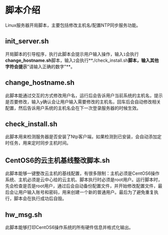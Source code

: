 # 脚本介绍

Linux服务器开局脚本，主要包括修改主机名/配置NTP同步服务功能。

## init_server.sh

开局脚本的引导程序，执行此脚本会提示用户输入操作，输入`1`会执行**change_hostname.sh**脚本，输入`2`会执行**./check_install.sh**脚本，输入其他字符会提示**"请输入正确的数字"**。

## change_hostname.sh

此脚本能通过交互的方式修改用户名，运行后会告诉用户当前系统的主机名，提示是否要修改，输入y确认会让用户输入需要修改的主机名，回车后会自动修改相关配置，然后告诉用户系统的主机名会在下一次登录服务器的时候生效。

## check_install.sh

此脚本用来检测服务器是否安装了Ntp客户端，如果检测到已安装，会自动添加定时任务，用来定时同步主机时间。

## CentOS6的云主机基线整改脚本.sh

此脚本能够一键整改云主机的基线配置，有很多限制：主机必须是CentOS6操作系统、主机必须是云中心给的云主机、脚本执行时必须是root用户。运行脚本时，先会检查是否是root用户，通过后会自动备份配置文件，并开始修改配置文件，最后会让用户输入账号和密码，用来创建一个新的普通用户。最后为了避免重复执行，脚本会在执行成功后自毁。

## hw_msg.sh

此脚本能够打印CentOS6操作系统的所有硬件信息并格式化输出。